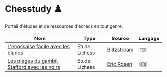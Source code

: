 # Chesstudy ♟️

Portail d'études et de ressources d'échecs en tout genre.

| Nom | Type | Source | Langage |
| --- | ---- | ------ | ------- |
| [L'écossaise facile avec les blancs](./Blitzstream/L'écossaise%20facile%20avec%20les%20blancs/README.md) | Etude Lichess | [Blitzstream](https://www.youtube.com/channel/UCcXH6W9ey_h8LEx2lFxp5fg) | 🇫🇷 |
| [Les pièges du gambit Stafford avec les noirs](./Eric%20Rosen/Les%20pièges%20du%20gambit%20Stafford%20avec%20les%20noirs/README.md) | Etude Lichess | [Eric Rosen](https://www.youtube.com/channel/UCXy10-NEFGxQ3b4NVrzHw1Q) | 🇺🇸 |
